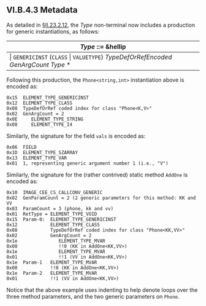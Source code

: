 ## VI.B.4.3 Metadata

As detailed in §[II.23.2.12](ii.23.2.12-type.md), the _Type_ non-terminal now includes a production for generic instantiations, as follows:

 | _Type_ ::= &hellip
 | ----
 | \| `GENERICINST` (`CLASS` \| `VALUETYPE`) _TypeDefOrRefEncoded_ _GenArgCount_ _Type_ *

Following this production, the `Phone<string,int>` instantiation above is encoded as:

 ```
 0x15  ELEMENT_TYPE_GENERICINST
 0x12  ELEMENT_TYPE_CLASS
 0x08  TypeDefOrRef coded index for class "Phone<K,V>"
 0x02  GenArgCount = 2
 0x0E     ELEMENT_TYPE_STRING
 0x08     ELEMENT_TYPE_I4
 ```

Similarly, the signature for the field `vals` is encoded as:

 ```
 0x06  FIELD
 0x1D  ELEMENT_TYPE_SZARRAY
 0x13  ELEMENT_TYPE_VAR
 0x01  1, representing generic argument number 1 (i.e., "V")
 ```

Similarly, the signature for the (rather contrived) static method `AddOne` is encoded as:

 ```
 0x10  IMAGE_CEE_CS_CALLCONV_GENERIC
 0x02  GenParamCount = 2 (2 generic parameters for this method: KK and VV
 0x03  ParamCount = 3 (phone, kk and vv)
 0x01  RetType = ELEMENT_TYPE_VOID
 0x15  Param-0:  ELEMENT_TYPE_GENERICINST
 0x12            ELEMENT_TYPE_CLASS
 0x08            TypeDefOrRef coded index for class "Phone<KK,VV>"
 0x02            GenArgCount = 2
 0x1e               ELEMENT_TYPE_MVAR
 0x00               !!0 (KK in AddOne<KK,VV>)
 0x1e               ELEMENT_TYPE_MVAR
 0x01               !!1 (VV in AddOne<KK,VV>)
 0x1e  Param-1   ELEMENT_TYPE_MVAR
 0x00            !!0 (KK in AddOne<KK,VV>)
 0x1e  Param-2   ELEMENT_TYPE_MVAR
 0x01            !!1 (VV in AddOne<KK,VV>)
 ```

Notice that the above example uses indenting to help denote loops over the three method parameters, and the two generic parameters on `Phone`.
